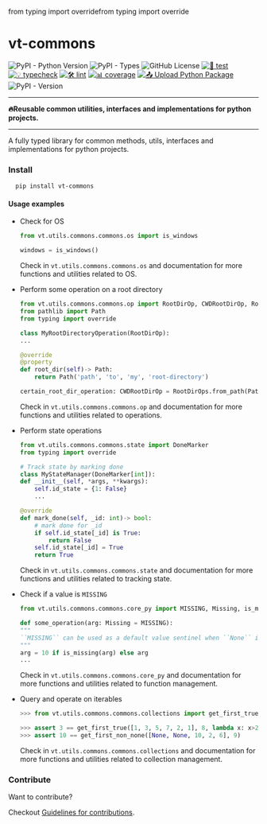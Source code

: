 from typing import overridefrom typing import override

# vt-commons

![PyPI - Python Version](https://img.shields.io/pypi/pyversions/vt-commons)
![PyPI - Types](https://img.shields.io/pypi/types/vt-commons)
![GitHub License](https://img.shields.io/github/license/Vaastav-Technologies/py-commons)
[![🔧 test](https://github.com/Vaastav-Technologies/py-commons/actions/workflows/test.yml/badge.svg)](https://github.com/Vaastav-Technologies/py-commons/actions/workflows/test.yml)
[![💡 typecheck](https://github.com/Vaastav-Technologies/py-commons/actions/workflows/typecheck.yml/badge.svg)](https://github.com/Vaastav-Technologies/py-commons/actions/workflows/typecheck.yml)
[![🛠️ lint](https://github.com/Vaastav-Technologies/py-commons/actions/workflows/lint.yml/badge.svg)](https://github.com/Vaastav-Technologies/py-commons/actions/workflows/lint.yml)
[![📊 coverage](https://codecov.io/gh/Vaastav-Technologies/py-commons/branch/main/graph/badge.svg)](https://codecov.io/gh/Vaastav-Technologies/py-commons)
[![📤 Upload Python Package](https://github.com/Vaastav-Technologies/py-commons/actions/workflows/python-publish.yml/badge.svg)](https://github.com/Vaastav-Technologies/py-commons/actions/workflows/python-publish.yml)
![PyPI - Version](https://img.shields.io/pypi/v/vt-commons)

---

**🔥Reusable common utilities, interfaces and implementations for python projects.**

---
A fully typed library for common methods, utils, interfaces and implementations for python projects.

### Install

  ```shell
    pip install vt-commons
  ```

#### Usage examples

- Check for OS
    ```python
  from vt.utils.commons.commons.os import is_windows

  windows = is_windows()
    ```
    Check in `vt.utils.commons.commons.os` and documentation for more functions and utilities related to OS.


- Perform some operation on a root directory
    ```python
  from vt.utils.commons.commons.op import RootDirOp, CWDRootDirOp, RootDirOps
  from pathlib import Path
  from typing import override

  class MyRootDirectoryOperation(RootDirOp):
    ...

    @override
    @property
    def root_dir(self)-> Path:
        return Path('path', 'to', 'my', 'root-directory')

  certain_root_dir_operation: CWDRootDirOp = RootDirOps.from_path(Path('path', 'to', 'my', 'root-directory'))
    ```
    Check in `vt.utils.commons.commons.op` and documentation for more functions and utilities related to operations.


- Perform state operations
    ```python
  from vt.utils.commons.commons.state import DoneMarker
  from typing import override

  # Track state by marking done
  class MyStateManager(DoneMarker[int]):
    def __init__(self, *args, **kwargs):
        self.id_state = {1: False}
        ...
    
    @override
    def mark_done(self, _id: int)-> bool:
        # mark done for _id
        if self.id_state[_id] is True:
            return False
        self.id_state[_id] = True
        return True
    ```
    Check in `vt.utils.commons.commons.state` and documentation for more functions and utilities related to tracking state.


- Check if a value is `MISSING`
    ```python
  from vt.utils.commons.commons.core_py import MISSING, Missing, is_missing

  def some_operation(arg: Missing = MISSING):
    """
    ``MISSING`` can be used as a default value sentinel when ``None`` is a valid value for arg.
    """
    arg = 10 if is_missing(arg) else arg
    ...
    ```
    Check in `vt.utils.commons.commons.core_py` and documentation for more functions and utilities related to function management.


- Query and operate on iterables
    ```python
  >>> from vt.utils.commons.commons.collections import get_first_true, get_first_non_none

  >>> assert 3 == get_first_true([1, 3, 5, 7, 2, 1], 8, lambda x: x>2)
  >>> assert 10 == get_first_non_none([None, None, 10, 2, 6], 9)

    ```
    Check in `vt.utils.commons.commons.collections` and documentation for more functions and utilities related to collection management.


### Contribute

Want to contribute?

Checkout [Guidelines for contributions](CONTRIBUTING.md).
